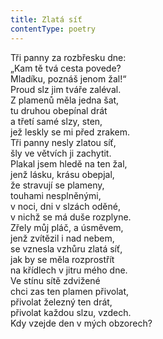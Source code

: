 ```yaml
---
title: Zlatá síť
contentType: poetry
---
```


<section>

Tři panny za rozbřesku dne:  
„Kam tě tvá cesta povede?  
Mladíku, poznáš jenom žal!“  
Proud slz jim tváře zaléval.  
Z plamenů měla jedna šat,  
tu druhou obepínal drát  
a třetí samé slzy, sten,  
jež leskly se mi před zrakem.  
Tři panny nesly zlatou síť,  
šly ve větvích ji zachytit.  
Plakal jsem hledě na ten žal,  
jenž lásku, krásu obepjal,  
že stravují se plameny,  
touhami nesplněnými,  
v noci, dni v slzách oděné,  
v nichž se má duše rozplyne.  
Zřely můj pláč, a úsměvem,  
jenž zvítězil i nad nebem,  
se vznesla vzhůru zlatá síť,  
jak by se měla rozprostřít  
na křídlech v jitru mého dne.  
Ve stínu sítě zdvižené  
chci zas ten plamen přivolat,  
přivolat železný ten drát,  
přivolat každou slzu, vzdech.  
Kdy vzejde den v mých obzorech?

</section>
